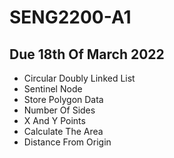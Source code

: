 # SENG2200-A1
## Due 18th Of March 2022
- Circular Doubly Linked List
- Sentinel Node
- Store Polygon Data
- Number Of Sides
- X And Y Points
- Calculate The Area
- Distance From Origin
